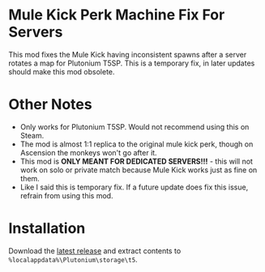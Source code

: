 # Mule Kick Perk Machine Fix For Servers
This mod fixes the Mule Kick having inconsistent spawns after a server rotates a map for Plutonium T5SP. This is a temporary fix, in later updates should make this mod obsolete.

# Other Notes
* Only works for Plutonium T5SP. Would not recommend using this on Steam.
* The mod is almost 1:1 replica to the original mule kick perk, though on Ascension the monkeys won't go after it.
* This mod is **ONLY MEANT FOR DEDICATED SERVERS!!!** - this will not work on solo or private match because Mule Kick works just as fine on them.
* Like I said this is temporary fix. If a future update does fix this issue, refrain from using this mod.

# Installation
Download the [latest release](https://github.com/pistakilla/Plutonium-T5SP-Mule-Kick-Perk-Machine-Fix-For-Servers/releases/download/1.0/mule_kick_fix_1.0.zip) and extract contents to `%localappdata%\Plutonium\storage\t5`.
